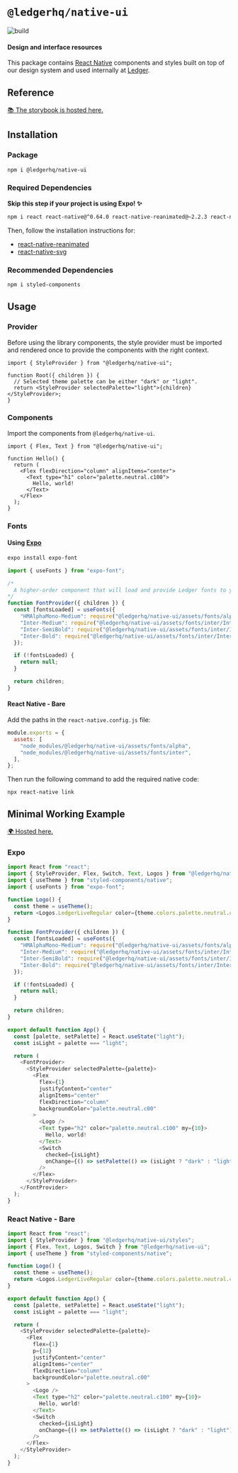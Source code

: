 # `@ledgerhq/native-ui`

![build](https://github.com/LedgerHQ/ui/actions/workflows/native.yml/badge.svg)

#### Design and interface resources

This package contains [React Native](https://reactnative.dev/) components and styles built on top of our design system and used internally at [Ledger](https://www.ledger.com/).

## Reference

[📚 The storybook is hosted here.](https://ledger-live-ui-native.vercel.app/)

## Installation

### Package

```sh
npm i @ledgerhq/native-ui
```

### Required Dependencies

**Skip this step if your project is using Expo! ✨**

```sh
npm i react react-native@^0.64.0 react-native-reanimated@~2.2.3 react-native-svg@^12.1.1
```

Then, follow the installation instructions for:

- [react-native-reanimated](https://docs.swmansion.com/react-native-reanimated/docs/2.2.0/installation)
- [react-native-svg](https://github.com/react-native-svg/react-native-svg#installation)

### Recommended Dependencies

```sh
npm i styled-components
```

## Usage

### Provider

Before using the library components, the style provider must be imported and rendered once to provide the components with the right context.

```tsx
import { StyleProvider } from "@ledgerhq/native-ui";

function Root({ children }) {
  // Selected theme palette can be either "dark" or "light".
  return <StyleProvider selectedPalette="light">{children}</StyleProvider>;
}
```

### Components

Import the components from `@ledgerhq/native-ui`.

```tsx
import { Flex, Text } from "@ledgerhq/native-ui";

function Hello() {
  return (
    <Flex flexDirection="column" alignItems="center">
      <Text type="h1" color="palette.neutral.c100">
        Hello, world!
      </Text>
    </Flex>
  );
}
```

### Fonts

#### Using [Expo](https://expo.dev/)

```sh
expo install expo-font
```

```js
import { useFonts } from "expo-font";

/*
  A higher-order component that will load and provide Ledger fonts to your app.
*/
function FontProvider({ children }) {
  const [fontsLoaded] = useFonts({
    "HMAlphaMono-Medium": require("@ledgerhq/native-ui/assets/fonts/alpha/HMAlphaMono-Medium.otf"),
    "Inter-Medium": require("@ledgerhq/native-ui/assets/fonts/inter/Inter-Medium.otf"),
    "Inter-SemiBold": require("@ledgerhq/native-ui/assets/fonts/inter/Inter-SemiBold.otf"),
    "Inter-Bold": require("@ledgerhq/native-ui/assets/fonts/inter/Inter-Bold.otf"),
  });

  if (!fontsLoaded) {
    return null;
  }

  return children;
}
```

#### React Native - Bare

Add the paths in the `react-native.config.js` file:

```js
module.exports = {
  assets: [
    "node_modules/@ledgerhq/native-ui/assets/fonts/alpha",
    "node_modules/@ledgerhq/native-ui/assets/fonts/inter",
  ],
};
```

Then run the following command to add the required native code:

```
npx react-native link
```

## Minimal Working Example

[🌍 Hosted here.](https://snack.expo.dev/PG3RFRIAP)

### Expo

```js
import React from "react";
import { StyleProvider, Flex, Switch, Text, Logos } from "@ledgerhq/native-ui";
import { useTheme } from "styled-components/native";
import { useFonts } from "expo-font";

function Logo() {
  const theme = useTheme();
  return <Logos.LedgerLiveRegular color={theme.colors.palette.neutral.c100} />;
}

function FontProvider({ children }) {
  const [fontsLoaded] = useFonts({
    "HMAlphaMono-Medium": require("@ledgerhq/native-ui/assets/fonts/alpha/HMAlphaMono-Medium.otf"),
    "Inter-Medium": require("@ledgerhq/native-ui/assets/fonts/inter/Inter-Medium.otf"),
    "Inter-SemiBold": require("@ledgerhq/native-ui/assets/fonts/inter/Inter-SemiBold.otf"),
    "Inter-Bold": require("@ledgerhq/native-ui/assets/fonts/inter/Inter-Bold.otf"),
  });

  if (!fontsLoaded) {
    return null;
  }

  return children;
}

export default function App() {
  const [palette, setPalette] = React.useState("light");
  const isLight = palette === "light";

  return (
    <FontProvider>
      <StyleProvider selectedPalette={palette}>
        <Flex
          flex={1}
          justifyContent="center"
          alignItems="center"
          flexDirection="column"
          backgroundColor="palette.neutral.c00"
        >
          <Logo />
          <Text type="h2" color="palette.neutral.c100" my={10}>
            Hello, world!
          </Text>
          <Switch
            checked={isLight}
            onChange={() => setPalette(() => (isLight ? "dark" : "light"))}
          />
        </Flex>
      </StyleProvider>
    </FontProvider>
  );
}
```

### React Native - Bare

```js
import React from "react";
import { StyleProvider } from "@ledgerhq/native-ui/styles";
import { Flex, Text, Logos, Switch } from "@ledgerhq/native-ui";
import { useTheme } from "styled-components/native";

function Logo() {
  const theme = useTheme();
  return <Logos.LedgerLiveRegular color={theme.colors.palette.neutral.c100} />;
}

export default function App() {
  const [palette, setPalette] = React.useState("light");
  const isLight = palette === "light";

  return (
    <StyleProvider selectedPalette={palette}>
      <Flex
        flex={1}
        p={12}
        justifyContent="center"
        alignItems="center"
        flexDirection="column"
        backgroundColor="palette.neutral.c00"
      >
        <Logo />
        <Text type="h2" color="palette.neutral.c100" my={10}>
          Hello, world!
        </Text>
        <Switch
          checked={isLight}
          onChange={() => setPalette(() => (isLight ? "dark" : "light"))}
        />
      </Flex>
    </StyleProvider>
  );
}
```
